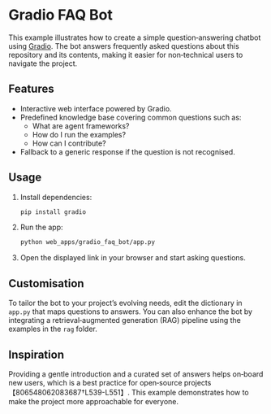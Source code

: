# Gradio FAQ Bot

This example illustrates how to create a simple question‑answering chatbot using [Gradio](https://gradio.app/).  The bot answers
frequently asked questions about this repository and its contents, making it easier for non‑technical users to navigate the project.

## Features

* Interactive web interface powered by Gradio.
* Predefined knowledge base covering common questions such as:
  - What are agent frameworks?
  - How do I run the examples?
  - How can I contribute?
* Fallback to a generic response if the question is not recognised.

## Usage

1. Install dependencies:

   ```bash
   pip install gradio
   ```

2. Run the app:

   ```bash
   python web_apps/gradio_faq_bot/app.py
   ```

3. Open the displayed link in your browser and start asking questions.

## Customisation

To tailor the bot to your project’s evolving needs, edit the dictionary in `app.py` that maps questions to answers.  You can also
enhance the bot by integrating a retrieval‑augmented generation (RAG) pipeline using the examples in the `rag` folder.

## Inspiration

Providing a gentle introduction and a curated set of answers helps on‑board new users, which is a best practice for open‑source
projects【806548062083687†L539-L551】.  This example demonstrates how to make the project more approachable for everyone.